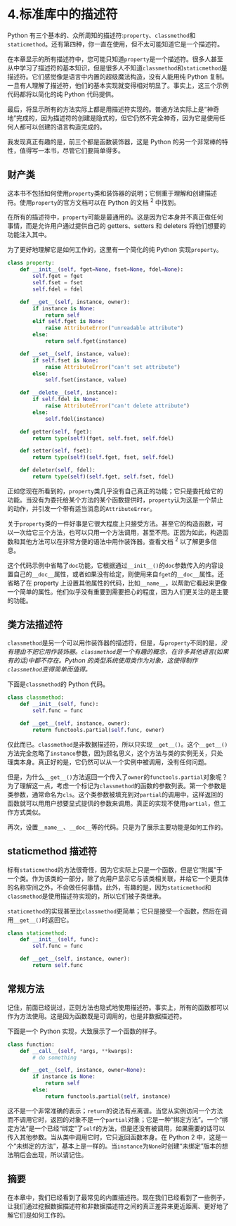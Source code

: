 # 4.标准库中的描述符

Python 有三个基本的、众所周知的描述符:`property`、`classmethod`和`staticmethod`。还有第四种，你一直在使用，但不太可能知道它是一个描述符。

在本章显示的所有描述符中，您可能只知道`property`是一个描述符。很多人甚至从中学习了描述符的基本知识，但是很多人不知道`classmethod`和`staticmethod`是描述符。它们感觉像是语言中内置的超级魔法构造，没有人能用纯 Python 复制。一旦有人理解了描述符，他们的基本实现就变得相对明显了。事实上，这三个示例代码都将以简化的纯 Python 代码提供。

最后，将显示所有的方法实际上都是用描述符实现的。普通方法实际上是“神奇地”完成的，因为描述符的创建是隐式的，但它仍然不完全神奇，因为它是使用任何人都可以创建的语言构造完成的。

我发现真正有趣的是，前三个都是函数装饰器，这是 Python 的另一个非常棒的特性，值得写一本书，尽管它们要简单得多。

## 财产类

这本书不包括如何使用`property`类和装饰器的说明；它侧重于理解和创建描述符。使用`property`的官方文档可以在 Python 的文档 <sup>2</sup> 中找到。

在所有的描述符中，`property`可能是最通用的。这是因为它本身并不真正做任何事情，而是允许用户通过提供自己的 getters、setters 和 deleters 将他们想要的功能注入其中。

为了更好地理解它是如何工作的，这里有一个简化的纯 Python 实现`property`。

```py
class property:
    def __init__(self, fget=None, fset=None, fdel=None):
        self.fget = fget
        self.fset = fset
        self.fdel = fdel

    def __get__(self, instance, owner):
        if instance is None:
            return self
        elif self.fget is None:
            raise AttributeError("unreadable attribute")
        else:
            return self.fget(instance)

    def __set__(self, instance, value):
        if self.fset is None:
            raise AttributeError("can't set attribute")
        else:
            self.fset(instance, value)

    def __delete__(self, instance):
        if self.fdel is None:
            raise AttributeError("can't delete attribute")
        else:
            self.fdel(instance)

    def getter(self, fget):
        return type(self)(fget, self.fset, self.fdel)

    def setter(self, fset):
        return type(self)(self.fget, fset, self.fdel)

    def deleter(self, fdel):
        return type(self)(self.fget, self.fset, fdel)

```

正如您现在所看到的，`property`类几乎没有自己真正的功能；它只是委托给它的功能。当没有为委托给某个方法的某个函数提供时，`property`认为这是一个禁止的动作，并引发一个带有适当消息的`AttributeError`。

关于`property`类的一件好事是它很大程度上只接受方法。甚至它的构造函数，可以一次给它三个方法，也可以只用一个方法调用，甚至不用。正因为如此，构造函数和其他方法可以在非常方便的语法中用作装饰器。查看文档 <sup>2</sup> 以了解更多信息。

这个代码示例中省略了`doc`功能，它根据通过`__init__()`的`doc`参数传入的内容设置自己的`__doc__`属性，或者如果没有给定，则使用来自`fget`的`__doc__`属性。还省略了在 property 上设置其他属性的代码，比如`__name__`，以帮助它看起来更像一个简单的属性。他们似乎没有重要到需要担心的程度，因为人们更关注的是主要的功能。

## 类方法描述符

`classmethod`是另一个可以用作装饰器的描述符，但是，与`property`不同的是，*没有理由不把它用作装饰器。`classmethod`是一个有趣的概念，在许多其他语言(如果有的话)中都不存在。Python 的类型系统使用类作为对象，这使得制作`classmethod`变得简单而值得。*

下面是`classmethod`的 Python 代码。

```py
class classmethod:
    def __init__(self, func):
        self.func = func

    def __get__(self, instance, owner):
        return functools.partial(self.func, owner)

```

仅此而已。`classmethod`是非数据描述符，所以只实现`__get__()`。这个`__get__()`方法完全忽略了`instance`参数，因为顾名思义，这个方法与类的实例无关，只处理类本身。真正好的是，它仍然可以从一个实例中被调用，没有任何问题。

但是，为什么`__get__()`方法返回一个传入了`owner`的`functools.partial`对象呢？为了理解这一点，考虑一个标记为`classmethod`的函数的参数列表。第一个参数是类参数，通常命名为`cls`。这个类参数被填充到对`partial`的调用中，这样返回的函数就可以用用户想要显式提供的参数来调用。真正的实现不使用`partial`，但工作方式类似。

再次，设置`__name__`、`__doc__`等的代码。只是为了展示主要功能是如何工作的。

## staticmethod 描述符

标有`staticmethod`的方法很奇怪，因为它实际上只是一个函数，但是它“附属”于一个类。作为该类的一部分，除了向用户显示它与该类相关联，并给它一个更具体的名称空间之外，不会做任何事情。此外，有趣的是，因为`staticmethod`和`classmethod`是使用描述符实现的，所以它们被子类继承。

`staticmethod`的实现甚至比`classmethod`更简单；它只是接受一个函数，然后在调用`__get__()`时返回它。

```py
class staticmethod:
    def __init__(self, func):
        self.func = func

    def __get__(self, instance, owner):
        return self.func

```

## 常规方法

记住，前面已经说过，正则方法也隐式地使用描述符。事实上，所有的函数都可以作为方法使用。这是因为函数既是可调用的，也是非数据描述符。

下面是一个 Python 实现，大致展示了一个函数的样子。

```py
class function:
    def __call__(self, *args, **kwargs):
        # do something

    def __get__(self, instance, owner=None):
        if instance is None:
            return self
        else:
            return functools.partial(self, instance)

```

这不是一个非常准确的表示；`return`的说法有点离谱。当您从实例访问一个方法而不调用它时，返回的对象不是一个`partial`对象；它是一种“绑定方法”。一个“绑定方法”是一个已经“绑定”了`self`的方法，但是还没有被调用，如果需要的话可以传入其他参数。当从类中调用它时，它只返回函数本身。在 Python 2 中，这是一个“未绑定的方法”，基本上是一样的。当`instance`为`None`时创建“未绑定”版本的想法稍后会出现，所以请记住。

## 摘要

在本章中，我们已经看到了最常见的内置描述符。现在我们已经看到了一些例子，让我们通过挖掘数据描述符和非数据描述符之间的真正差异来更近距离、更好地了解它们是如何工作的。
